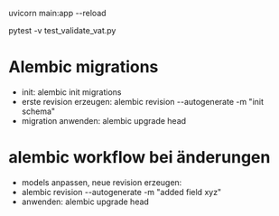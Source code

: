 uvicorn main:app --reload


pytest -v test_validate_vat.py

# Alembic migrations

- init: alembic init migrations
- erste revision erzeugen: alembic revision --autogenerate -m "init schema"
- migration anwenden: alembic upgrade head

# alembic workflow bei änderungen
- models anpassen, neue revision erzeugen:
- alembic revision --autogenerate -m "added field xyz"
- anwenden: alembic upgrade head


